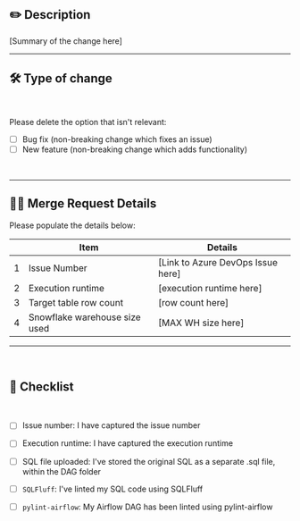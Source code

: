## :pencil2: Description

[Summary of the change here]

---

## :hammer_and_wrench: Type of change

<br/>


Please delete the option that isn't relevant:

- [ ] Bug fix (non-breaking change which fixes an issue)
- [ ] New feature (non-breaking change which adds functionality)

<br/>

---

## :guardsman: Merge Request Details
Please populate the details below:
<br/>


|   | Item | Details |
| - |------| --------|
| 1 | Issue Number | [Link to Azure DevOps Issue here] |
| 2 | Execution runtime | [execution runtime here] |
| 3 | Target table row count | [row count here] |
| 4 | Snowflake warehouse size used | [MAX WH size here] |

---

<br/>

## :dart: Checklist

<br/>

- [ ] Issue number: I have captured the issue number

- [ ] Execution runtime: I have captured the execution runtime

- [ ] SQL file uploaded: I've stored the original SQL as a separate .sql file, within the DAG folder

- [ ] `SQLFluff`: I've linted my SQL code using SQLFluff

- [ ] `pylint-airflow`: My Airflow DAG has been linted using pylint-airflow
